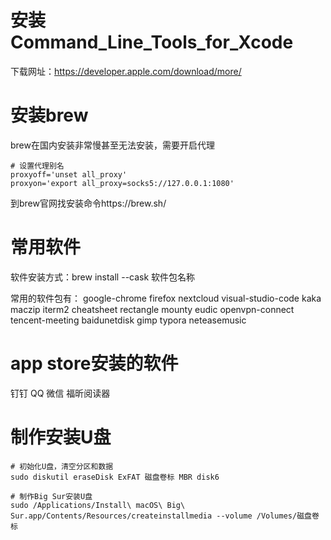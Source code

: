 # 安装Command_Line_Tools_for_Xcode

下载网址：https://developer.apple.com/download/more/

# 安装brew

brew在国内安装非常慢甚至无法安装，需要开启代理

```shell
# 设置代理别名
proxyoff='unset all_proxy'
proxyon='export all_proxy=socks5://127.0.0.1:1080'
```

到brew官网找安装命令https://brew.sh/

# 常用软件

软件安装方式：brew install --cask 软件包名称

常用的软件包有：
google-chrome firefox nextcloud visual-studio-code kaka maczip iterm2 cheatsheet rectangle mounty eudic openvpn-connect tencent-meeting baidunetdisk gimp typora neteasemusic

# app store安装的软件

钉钉 QQ 微信 福昕阅读器

# 制作安装U盘

```shell
# 初始化U盘，清空分区和数据
sudo diskutil eraseDisk ExFAT 磁盘卷标 MBR disk6

# 制作Big Sur安装U盘
sudo /Applications/Install\ macOS\ Big\ Sur.app/Contents/Resources/createinstallmedia --volume /Volumes/磁盘卷标

```
